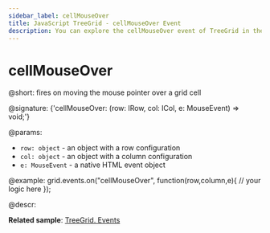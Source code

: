 ```yaml
---
sidebar_label: cellMouseOver
title: JavaScript TreeGrid - cellMouseOver Event 
description: You can explore the cellMouseOver event of TreeGrid in the documentation of the DHTMLX JavaScript UI library. Browse developer guides and API reference, try out code examples and live demos, and download a free 30-day evaluation version of DHTMLX Suite.
---
```


# cellMouseOver

@short: fires on moving the mouse pointer over a grid cell

@signature: {'cellMouseOver: (row: IRow, col: ICol, e: MouseEvent) => void;'}

@params:
- `row: object` - an object with a row configuration
- `col: object` - an object with a column configuration
- `e: MouseEvent` - a native HTML event object

@example:
grid.events.on("cellMouseOver", function(row,column,e){
    // your logic here
});

@descr:

**Related sample**: [TreeGrid. Events](https://snippet.dhtmlx.com/sgwnxshe)
